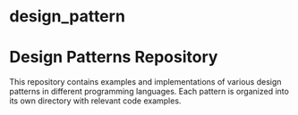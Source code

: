 # design_pattern
# Design Patterns Repository

This repository contains examples and implementations of various design patterns in different programming languages. Each pattern is organized into its own directory with relevant code examples.
